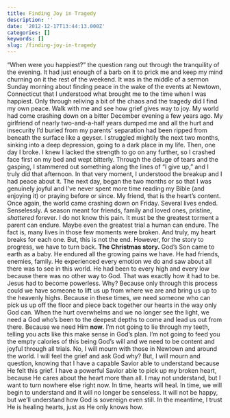 ```yaml
---
title: Finding Joy in Tragedy
description: ''
date: '2012-12-17T13:44:13.000Z'
categories: []
keywords: []
slug: /finding-joy-in-tragedy
---
```

“When were you happiest?” the question rang out through the tranquility of the evening. It had just enough of a barb on it to prick me and keep my mind churning on it the rest of the weekend. It was in the middle of a sermon Sunday morning about finding peace in the wake of the events at Newtown, Connecticut that I understood what brought me to the time when I was happiest. Only through reliving a bit of the chaos and the tragedy did I find my own peace. Walk with me and see how grief gives way to joy.
My world had come crashing down on a bitter December evening a few years ago. My girlfriend of nearly two-and-a-half years dumped me and all the hurt and insecurity I’d buried from my parents’ separation had been ripped from beneath the surface like a geyser. I struggled mightily the next two months, sinking into a deep depression, going to a dark place in my life. Then, one day I broke. I knew I lacked the strength to go on any further, so I crashed face first on my bed and wept bitterly. Through the deluge of tears and the gasping, I stammered out something along the lines of “I give up,” and I truly did that afternoon. In that very moment, I understood the breakup and I had peace about it. The next day, began the two months or so that I was genuinely joyful and I’ve never spent more time reading my Bible (and enjoying it) or praying before or since. My friend, that is the heart’s content.
Once again, the world came crashing down on Friday. Several lives ended. Senselessly. A season meant for friends, family and loved ones, pristine, _shattered_ forever. I do not know this pain. It must be the greatest torment a parent can endure. Maybe even the greatest trial a human can endure. The fact is, many lives in those few moments were broken. And truly, my heart breaks for each one. But, this is not the end. However, for the story to progress, we have to turn back.
**The Christmas story.** God’s Son came to earth as a baby. He endured all the growing pains we have. He had friends, enemies, family. He experienced every emotion we do and saw about all there was to see in this world. He had been to every high and every low because there was no other way to God. That was exactly how it had to be. Jesus had to become powerless. Why? Because only through this process could we have someone to lift us up from where we are and bring us up to the heavenly highs. Because in these times, we need someone who can pick us up off the floor and piece back together our hearts in the way only God can. When the hurt overwhelms and we no longer see the light, we need a God who’s been to the deepest depths to come and lead us out from there. Because we need Him **now**.
I’m not going to lie through my teeth, telling you acts like this make sense in God’s plan. I’m not going to feed you the empty calories of this being God’s will and we need to be content and joyful through all trials. No, I will mourn with those in Newtown and around the world. I will feel the grief and ask God why? But, I will mourn and question, knowing that I have a capable Savior able to understand because He felt this grief. I have a powerful Savior able to pick up my broken heart, because He cares about the heart more than all. I may not understand, but I want to turn nowhere else right now. In time, hearts will heal. In time, we will begin to understand and it will no longer be senseless. It will not be happy, but we’ll understand how God is sovereign even still. In the meantime, I trust He is healing hearts, just as He only knows how.
